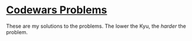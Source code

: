 # [Codewars Problems](https://www.codewars.com/)
These are my solutions to the problems. 
The lower the Kyu, the _harder_ the problem.

